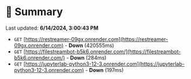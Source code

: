 # 📖 Summary
Last updated: **6/14/2024, 3:00:43 PM**

- `GET` [https://restreamer-09gx.onrender.com](https://restreamer-09gx.onrender.com) - **Down** (420555ms)
- `GET` [https://filestreambot-b5k6.onrender.com/](https://filestreambot-b5k6.onrender.com/) - **Down** (284ms)
- `GET` [https://jupyterlab-python3-12-3.onrender.com](https://jupyterlab-python3-12-3.onrender.com) - **Down** (197ms)
